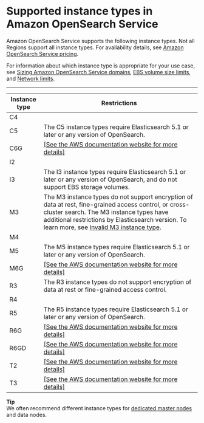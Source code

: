 # Supported instance types in Amazon OpenSearch Service<a name="supported-instance-types"></a>

Amazon OpenSearch Service supports the following instance types\. Not all Regions support all instance types\. For availability details, see [Amazon OpenSearch Service pricing](https://aws.amazon.com/elasticsearch-service/pricing/)\.

For information about which instance type is appropriate for your use case, see [Sizing Amazon OpenSearch Service domains](sizing-domains.md), [EBS volume size limits](limits.md#ebsresource), and [Network limits](limits.md#network-limits)\.


****  

| Instance type | Restrictions | 
| --- | --- | 
|  C4  |    | 
|  C5  |  The C5 instance types require Elasticsearch 5\.1 or later or any version of OpenSearch\.  | 
| C6G  |  [\[See the AWS documentation website for more details\]](http://docs.aws.amazon.com/opensearch-service/latest/developerguide/supported-instance-types.html)  | 
|  I2  |    | 
|  I3  | The I3 instance types require Elasticsearch 5\.1 or later or any version of OpenSearch, and do not support EBS storage volumes\. | 
|  M3  |  The M3 instance types do not support encryption of data at rest, fine\-grained access control, or cross\-cluster search\. The M3 instance types have additional restrictions by Elasticsearch version\. To learn more, see [Invalid M3 instance type](handling-errors.md#m3-instance-types)\.  | 
|  M4  |    | 
|  M5  |  The M5 instance types require Elasticsearch 5\.1 or later or any version of OpenSearch\.  | 
| M6G |  [\[See the AWS documentation website for more details\]](http://docs.aws.amazon.com/opensearch-service/latest/developerguide/supported-instance-types.html)  | 
|  R3  |  The R3 instance types do not support encryption of data at rest or fine\-grained access control\.  | 
|  R4  |    | 
|  R5  |  The R5 instance types require Elasticsearch 5\.1 or later or any version of OpenSearch\.  | 
| R6G |  [\[See the AWS documentation website for more details\]](http://docs.aws.amazon.com/opensearch-service/latest/developerguide/supported-instance-types.html)  | 
| R6GD |  [\[See the AWS documentation website for more details\]](http://docs.aws.amazon.com/opensearch-service/latest/developerguide/supported-instance-types.html)  | 
|  T2  |  [\[See the AWS documentation website for more details\]](http://docs.aws.amazon.com/opensearch-service/latest/developerguide/supported-instance-types.html)  | 
|  T3  |  [\[See the AWS documentation website for more details\]](http://docs.aws.amazon.com/opensearch-service/latest/developerguide/supported-instance-types.html)  | 

**Tip**  
We often recommend different instance types for [dedicated master nodes](managedomains-dedicatedmasternodes.md) and data nodes\.